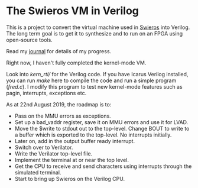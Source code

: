 # The Swieros VM in Verilog


This is a project to convert the virtual machine used in
[Swieros](https://github.com/rswier/swieros) into Verilog. The long term
goal is to get it to synthesize and to run on an FPGA using open-source tools.

Read my [journal](journal.md) for details of my progress.

Right now, I haven't fully completed the kernel-mode VM.

Look into *kern_rtl/* for the Verilog code. If you have Icarus Verilog
installed, you can run *make* here to compile the code and run a simple
program (*fred.c*). I modify this program to test new kernel-mode features
such as pagin, interrupts, exceptions etc.

As at 22nd August 2019, the roadmap is to:

 + Pass on the MMU errors as exceptions.
 + Set up a bad_vaddr register, save it on MMU errors
   and use it for LVAD.
 + Move the $write to stdout out to the top-level.
   Change BOUT to write to a buffer which is exported
   to the top-level. No interrupts initially.
 + Later on, add in the output buffer ready interrupt.
 + Switch over to Verilator.
 + Write the Verilator top-level file.
 + Implement the terminal at or near the top level.
 + Get the CPU to receive and send characters using
   interrupts through the simulated terminal.
 + Start to bring up Swieros on the Verilog CPU.
